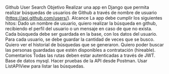 Github User Search
Objetivo
Realizar una app en Django que permita realizar búsquedas de usuarios de Github a través de nombre de usuario (https://api.github.com/users/).
Alcance
La app debe cumplir los siguientes hitos:
Dado un nombre de usuario, quiero realizar la búsqueda en github, recibiendo el perfil del usuario o un mensaje en caso de que no exista.
Cada búsqueda debe ser guardada en la base, con los datos del usuario.
Para cada usuario, se debe guardar la cantidad de veces que se busco.
Quiero ver el historial de búsquedas que se generaron.
Quiero poder buscar las personas guardadas que estén disponibles a contratación (hireable).
Comentarios
Todas las rutas deben estar autenticadas a través de JWT.
Base de datos mysql.
Hacer pruebas de la API desde Postman.
Usar ListAPIView para listar las búsquedas.
